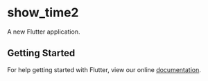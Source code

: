 # show_time2

A new Flutter application.

## Getting Started

For help getting started with Flutter, view our online
[documentation](https://flutter.io/).
